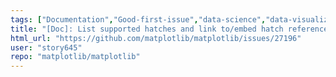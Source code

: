 ```yaml
---
tags: ["Documentation","Good-first-issue","data-science","data-visualization","gtk","hacktoberfest","matplotlib","plotting","python","qt","tk","topic-hatch","wx"]
title: "[Doc]: List supported hatches and link to/embed hatch reference on hatches API page"
html_url: "https://github.com/matplotlib/matplotlib/issues/27196"
user: "story645"
repo: "matplotlib/matplotlib"
---
```


